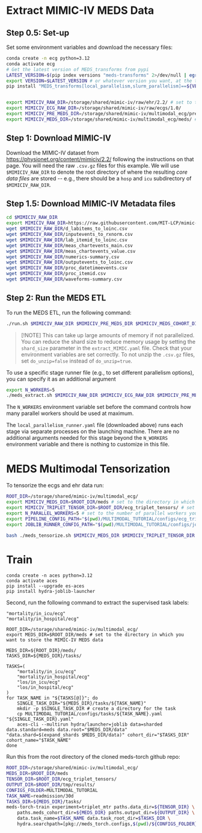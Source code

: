# Extract MIMIC-IV MEDS Data

## Step 0.5: Set-up

Set some environment variables and download the necessary files:

```bash
conda create -n ecg python=3.12
conda activate ecg
# Get the latest version of MEDS_transforms from pypi
LATEST_VERSION=$(pip index versions "meds-transforms" 2>/dev/null | egrep -o '([0-9]+\.){2}[0-9]+' | head -n 1)
export VERSION=$LATEST_VERSION # or whatever version you want, at the time of writing this is "0.0.8"
pip install "MEDS_transforms[local_parallelism,slurm_parallelism]==${VERSION} wfdb"


export MIMICIV_RAW_DIR=/storage/shared/mimic-iv/raw/ehr/2.2/ # set to the directory in which you want to store the raw MIMIC-IV data
export MIMICIV_ECG_RAW_DIR=/storage/shared/mimic-iv/raw/ecgs/1.0/
export MIMICIV_PRE_MEDS_DIR=/storage/shared/mimic-iv/multimodal_ecg/pre_meds/ # set to the directory in which you want to store the intermediate MEDS MIMIC-IV data
export MIMICIV_MEDS_DIR=/storage/shared/mimic-iv/multimodal_ecg/meds/ # set to the directory in which you want to store the final MEDS MIMIC-IV data
```

## Step 1: Download MIMIC-IV

Download the MIMIC-IV dataset from https://physionet.org/content/mimiciv/2.2/ following the instructions on
that page. You will need the raw `.csv.gz` files for this example. We will use `$MIMICIV_RAW_DIR` to denote
the root directory of where the resulting _core data files_ are stored -- e.g., there should be a `hosp` and
`icu` subdirectory of `$MIMICIV_RAW_DIR`.

## Step 1.5: Download MIMIC-IV Metadata files

```bash
cd $MIMICIV_RAW_DIR
export MIMICIV_RAW_DIR=https://raw.githubusercontent.com/MIT-LCP/mimic-code/v2.4.0/mimic-iv/concepts/concept_map
wget $MIMICIV_RAW_DIR/d_labitems_to_loinc.csv
wget $MIMICIV_RAW_DIR/inputevents_to_rxnorm.csv
wget $MIMICIV_RAW_DIR/lab_itemid_to_loinc.csv
wget $MIMICIV_RAW_DIR/meas_chartevents_main.csv
wget $MIMICIV_RAW_DIR/meas_chartevents_value.csv
wget $MIMICIV_RAW_DIR/numerics-summary.csv
wget $MIMICIV_RAW_DIR/outputevents_to_loinc.csv
wget $MIMICIV_RAW_DIR/proc_datetimeevents.csv
wget $MIMICIV_RAW_DIR/proc_itemid.csv
wget $MIMICIV_RAW_DIR/waveforms-summary.csv
```

## Step 2: Run the MEDS ETL

To run the MEDS ETL, run the following command:

```bash
./run.sh $MIMICIV_RAW_DIR $MIMICIV_PRE_MEDS_DIR $MIMICIV_MEDS_COHORT_DIR do_unzip=true
```

> \[!NOTE\]
> This can take up large amounts of memory if not parallelized. You can reduce the shard size to reduce memory usage by setting the `shard_size` parameter in the `extract_MIMIC.yaml` file.
> Check that your environment variables are set correctly.
> To not unzip the `.csv.gz` files, set `do_unzip=false` instead of `do_unzip=true`.

To use a specific stage runner file (e.g., to set different parallelism options), you can specify it as an
additional argument

```bash
export N_WORKERS=5
./meds_extract.sh $MIMICIV_RAW_DIR $MIMICIV_ECG_RAW_DIR $MIMICIV_PRE_MEDS_DIR $MIMICIV_MEDS_DIR do_unzip=true stage_runner_fp=configs/local_parallelism_runner.yaml
```

The `N_WORKERS` environment variable set before the command controls how many parallel workers should be used
at maximum.

The `local_parallelism_runner.yaml` file (downloaded above) runs each stage via separate processes on the
launching machine. There are no additional arguments needed for this stage beyond the `N_WORKERS` environment
variable and there is nothing to customize in this file.

# MEDS Multimodal Tensorization

To tensorize the ecgs and ehr data run:

```bash
ROOT_DIR=/storage/shared/mimic-iv/multimodal_ecg/
export MIMICIV_MEDS_DIR=$ROOT_DIR/meds # set to the directory in which you want to store the MIMIC-IV MEDS data
export MIMICIV_TRIPLET_TENSOR_DIR=$ROOT_DIR/ecg_triplet_tensors/ # set to the directory in which you want to output the tensorized MIMIC-IV data
export N_PARALLEL_WORKERS=5 # set to the number of parallel workers you want to use
export PIPELINE_CONFIG_PATH="$(pwd)/MULTIMODAL_TUTORIAL/configs/ecg_triplet_config.yaml" # set to the directory in which the config file is stored, must be an absolute path.
export JOBLIB_RUNNER_CONFIG_PATH="$(pwd)/MULTIMODAL_TUTORIAL/configs/joblib_runner.yaml" # set to the directory in which the config file is stored, must be an absolute path.

bash ./meds_tensorize.sh $MIMICIV_MEDS_DIR $MIMICIV_TRIPLET_TENSOR_DIR $N_PARALLEL_WORKERS $PIPELINE_CONFIG_PATH stage_runner_fp=$JOBLIB_RUNNER_CONFIG_PATH
```

# Train

```console
conda create -n aces python=3.12
conda activate aces
pip install --upgrade es-aces
pip install hydra-joblib-launcher
```

Second, run the following command to extract the supervised task labels:

```
"mortality/in_icu/ecg"
"mortality/in_hospital/ecg"
```

```console
ROOT_DIR=/storage/shared/mimic-iv/multimodal_ecg/
export MEDS_DIR=$ROOT_DIR/meds # set to the directory in which you want to store the MIMIC-IV MEDS data

MEDS_DIR=${ROOT_DIR}/meds/
TASKS_DIR=${MEDS_DIR}/tasks/

TASKS=(
    "mortality/in_icu/ecg"
    "mortality/in_hospital/ecg"
    "los/in_icu/ecg"
    "los/in_hospital/ecg"
)
for TASK_NAME in "${TASKS[@]}"; do
    SINGLE_TASK_DIR="${MEDS_DIR}/tasks/${TASK_NAME}"
    mkdir -p $SINGLE_TASK_DIR # create a directory for the task
    cp MULTIMODAL_TUTORIAL/configs/tasks/${TASK_NAME}.yaml "${SINGLE_TASK_DIR}.yaml"
    aces-cli --multirun hydra/launcher=joblib data=sharded data.standard=meds data.root="$MEDS_DIR/data" "data.shard=$(expand_shards $MEDS_DIR/data)" cohort_dir="$TASKS_DIR" cohort_name="$TASK_NAME"
done
```

Run this from the root directory of the cloned meds-torch github repo:

```bash
ROOT_DIR=/storage/shared/mimic-iv/multimodal_ecg/
MEDS_DIR=$ROOT_DIR/meds
TENSOR_DIR=$ROOT_DIR/ecg_triplet_tensors/
OUTPUT_DIR=$ROOT_DIR/tmp/results/
CONFIGS_FOLDER=MULTIMODAL_TUTORIAL
TASK_NAME=readmission/30d
TASKS_DIR=${MEDS_DIR}/tasks/
meds-torch-train experiment=triplet_mtr paths.data_dir=${TENSOR_DIR} \
    paths.meds_cohort_dir=${MEDS_DIR} paths.output_dir=${OUTPUT_DIR} \
    data.task_name=$TASK_NAME data.task_root_dir=$TASKS_DIR \
    hydra.searchpath=[pkg://meds_torch.configs,$(pwd)/${CONFIGS_FOLDER}/configs/meds-torch-configs]
```
